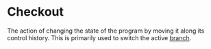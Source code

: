 # Checkout
The action of changing the state of the program by moving it along its control history. This is primarily used to switch the active [branch](/docs/glossary/branch.md).